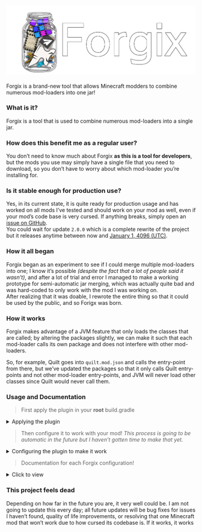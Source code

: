 ![Forgix](https://raw.githubusercontent.com/PacifistMC/Forgix/main/assets/forgix-with-text.png)
---
Forgix is a brand-new tool that allows Minecraft modders to combine numerous mod-loaders into one jar!

### What is it?
Forgix is a tool that is used to combine numerous mod-loaders into a single jar.

### How does this benefit me as a regular user?
You don’t need to know much about Forgix **as this is a tool for developers**, but the mods you use may simply have a single file that you need to download, so you don’t have to worry about which mod-loader you’re installing for.

### Is it stable enough for production use?
Yes, in its current state, it is quite ready for production usage and has worked on all mods I’ve tested and should work on your mod as well, even if your mod’s code base is very cursed. If anything breaks, simply open an [issue on GitHub](https://github.com/PacifistMC/Forgix/issues).  
You could wait for update `2.0.0` which is a complete rewrite of the project but it releases anytime between now and [January 1, 4096 (UTC)]().

### How it all began
Forgix began as an experiment to see if I could merge multiple mod-loaders into one; I know it’s possible _(despite the fact that a lot of people said it wasn’t)_, and after a lot of trial and error I managed to make a working prototype for semi-automatic jar merging, which was actually quite bad and was hard-coded to only work with the mod I was working on.  
After realizing that it was doable, I rewrote the entire thing so that it could be used by the public, and so Forigx was born.

### How it works
Forgix makes advantage of a JVM feature that only loads the classes that are called; by altering the packages slightly, we can make it such that each mod-loader calls its own package and does not interfere with other mod-loaders.

So, for example, Quilt goes into `quilt.mod.json` and calls the entry-point from there, but we’ve updated the packages so that it only calls Quilt entry-points and not other mod-loader entry-points, and JVM will never load other classes since Quilt would never call them.

### Usage and Documentation
> First apply the plugin in your **root** build.gradle

<details closed>
<summary>Applying the plugin</summary>

---
#### Groovy
Using [plugins DSL](https://docs.gradle.org/current/userguide/plugins.html#sec:plugins_block):
<details closed>
<summary>Click to view</summary>

```groovy
plugins {
    id "io.github.pacifistmc.forgix" version "<version>"
}
```
</details>

Using the [legacy plugin application](https://docs.gradle.org/current/userguide/plugins.html#sec:old_plugin_application):
<details closed>
<summary>Click to view</summary>

```groovy
buildscript {
    repositories {
        maven {
            url "https://plugins.gradle.org/m2/"
        }
    }
    dependencies {
        classpath "io.github.pacifistmc.forgix:Forgix:<version>"
    }
}

apply plugin: "io.github.pacifistmc.forgix"
```
</details>

#### Kotlin
Using [plugins DSL](https://docs.gradle.org/current/userguide/plugins.html#sec:plugins_block):
<details closed>
<summary>Click to view</summary>

```kotlin
plugins {
    id("io.github.pacifistmc.forgix") version "<version>"
}
```
</details>

Using the [legacy plugin application](https://docs.gradle.org/current/userguide/plugins.html#sec:old_plugin_application):
<details closed>
<summary>Click to view</summary>

```kotlin
buildscript {
    repositories {
        maven {
            url = uri("https://plugins.gradle.org/m2/")
        }
    }
    dependencies {
        classpath("io.github.pacifistmc.forgix:Forgix:<version>")
    }
}

apply(plugin = "io.github.pacifistmc.forgix")
```
</details>

Remember to change `<version>` with the latest version! You can get the latest version from [Forgix Version](https://github.com/PacifistMC/Forgix/blob/main/version.md).

---
</details>

> Then configure it to work with your mod!  _This process is going to be automatic in the future but I haven’t gotten time to make that yet._
<details closed>
<summary>Configuring the plugin to make it work</summary>

---
This is the normal configuration that by default should work on almost all mods.

```groovy
forgix {
    group = "org.example.mod"
    mergedJarName = "example-mod"
}
```

The `group` is the common package name for your mod and the `mergedJarName` is going to be the name of the merged jar that it’s going to create, if the `mergedJarName` doesn’t have an extension then it’s going to give it the extension `jar` but keep in mind that sometimes the version number might be detected as an extension which at that point it won’t give it the extension `jar` and you’ll have to manually do that.

Running the task `mergeJars` (after running `build`) would create the merged jars in the `Merged` folder. _(In the future this might be in the `build/libs/merged` folder)_

If you don’t want to run `mergeJars` manually then you could add this. _(In the future this might be the default behavior)_

```groovy
subprojects {
    // ...
    build.finalizedBy(mergeJars)
    assemble.finalizedBy(mergeJars)
}
```
---
</details>

> Documentation for each Forgix configuration!
<details closed>
<summary>Click to view</summary>

---
#### Root container (“forgix”)
- `group` (String)
  - This is the common package name for your mod; it is usually the maven group.
  - A required value for now.
- `mergedJarName` (String)
  - This is the output jar’s name. If the name does not contain an extension, the extension `jar` is added; however, it sometimes identifies the version number as an extension and does not add it; in that case, you need to manually add the `jar` extension to the name.
  - A required value for now.
- `removeDuplicate` (String)
  - This removes a duplicate package from the merged jar. For example, if you have a core package that is replicated across all mod-loaders but doesn’t need to be then you might use this to remove the duplication.
  - This can be used numerous times to remove multiple duplicates, but if there are a lot of them then it’s best to use ‘removeDuplicates’ which accepts a list.

##### Forge sub-container (“forge”)
- `projectName` (String)
  - This is the name of the Forge project. This is set to “forge” by default.
- `jarLocation` (String)
  - This is the location of the built Forge jar **from the project that’s specified in `projectName`**. By default, this retrieves the jar with the shortest name, which is quite scuffed but I don’t know how to retrieve the built jar without relying on loom or something similar, hopefully it’ll be better in the future though!
- `additionalRelocate` (String, String)
  - Simply put, this allows you to define more `group`s, which is useful for relocating libraries.
  - This can be used numerous times to specify multiple relocations.
- `mixin` (String)
  - This exists because Forge can be a nuisance at times, and sometimes Forge does something strange where we can’t actually identify mixins the normal way. However, if we don’t automatically detect the mixins, then this should be used to specify the mixins explicitly.
  - This can be used numerous times to specify multiple mixins.

##### Quilt sub-container (“quilt”)
- `projectName` (String)
  - This is the name of the Quilt project. This is set to “quilt” by default.
- `jarLocation` (String)
  - This is the location of the built Quilt jar **from the project that’s specified in `projectName`**. By default, this retrieves the jar with the shortest name, which is quite scuffed but I don’t know how to retrieve the built jar without relying on loom or something similar, hopefully it’ll be better in the future though!
- `additionalRelocate` (String, String)
  - Simply put, this allows you to define more `group`s, which is useful for relocating libraries.
  - This can be used numerous times to specify multiple relocations.

##### Fabric sub-container (“fabric”)
- `projectName` (String)
  - This is the name of the Fabric project. This is set to “fabric” by default.
- `jarLocation` (String)
  - This is the location of the built Fabric jar **from the project that’s specified in `projectName`**. By default, this retrieves the jar with the shortest name, which is quite scuffed but I don’t know how to retrieve the built jar without relying on loom or something similar, hopefully it’ll be better in the future though!
- `additionalRelocate` (String, String)
  - Simply put, this allows you to define more `group`s, which is useful for relocating libraries.
  - This can be used numerous times to specify multiple relocations.

##### Custom sub-container (“custom”)
Because I’m not going to develop a new container for each mod-loader, this is the one that handles everything else. This can't handle Forge-like modloaders though due to Forge being weird and cursed. This configuration can be used more than once to specify multiple loaders.
- `projectName` (String)
  - This is the name of the project.
  - This is a required value.
- `jarLocation` (String)
  - This is the location of the built jar **from the project that’s specified in `projectName`**. By default, this retrieves the jar with the shortest name, which is quite scuffed but I don’t know how to retrieve the built jar without relying on loom or something similar, hopefully it’ll be better in the future though!
- `additionalRelocate` (String, String)
  - Simply put, this allows you to define more `group`s, which is useful for relocating libraries.
  - This can be used numerous times to specify multiple relocations.

An example of a complete Forgix configuration:

```groovy
forgix {
    group = "org.example.mod" // (Required Value)
    mergedJarName = "example-mod" // (Required Value)
    outputDir = "build/libs/merged"
    
    forge {
        projectName = "forge"
        jarLocation = "build/libs/example-mod.jar"

        additionalRelocate "org.my.lib" "forge.org.my.lib"
        additionalRelocate "org.my.lib.another" "forge.org.my.lib.another"
        
        mixin "forge.mixins.json"
        mixin "forge.mixins.another.json"
    }
    
    fabric {
        projectName = "fabric"
        jarLocation = "build/libs/example-mod.jar"
        
        additionalRelocate "org.my.lib" "fabric.org.my.lib"
        additionalRelocate "org.my.lib.another" "fabric.org.my.lib.another"
    }
    
    quilt {
        projectName = "quilt"
        jarLocation = "build/libs/example-mod.jar"
        
        additionalRelocate "org.my.lib" "quilt.org.my.lib"
        additionalRelocate "org.my.lib.another" "quilt.org.my.lib.another"
    }

    custom {
        projectName = "sponge" // (Required Value)
        jarLocation = "build/libs/example-mod.jar"
        
        additionalRelocate "org.my.lib" "sponge.org.my.lib"
        additionalRelocate "org.my.lib.another" "sponge.org.my.lib.another"
    }

    custom {
        projectName = "spigot" // (Required Value)
        jarLocation = "build/libs/example-mod.jar"

        additionalRelocate "org.my.lib" "spigot.org.my.lib"
        additionalRelocate "org.my.lib.another" "spigot.org.my.lib.another"
    }
    
    removeDuplicate "org.example.mod.core"
}
```
---
</details>

### This project feels dead
Depending on how far in the future you are, it very well could be. I am not going to update this every day; all future updates will be bug fixes for issues I haven’t found, quality of life improvements, or resolving that one Minecraft mod that won’t work due to how cursed its codebase is.
If it works, it works

